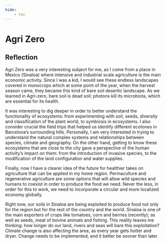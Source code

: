 ```yaml
---
hide:
    - toc
---
```


# Agri Zero


## Reflection

Agri Zero was a very interesting subject for me, as I come from a place in Mexico (Sinaloa) where intensive and industrial scale agriculture is the main economic activity. Since I was a kid, I would see these endless landscapes covered in monocrops which at some point of the year, when the harvest season came, they became this kind of bare soil desertic landscape. As we learned in Agri-zero, bare soil is dead soil; photons kill its microbiota, which are essential for its health. 

It was interesting to dig deeper in order to better understand the functionality of ecosystems: from experimenting with soil, seeds, diversity and classification of the plant world, to symbiosis in ecosystems. I also consider crucial the field trips that helped us identify different ecotones in Barcelona’s surrounding hills. Personally, I am very interested in trying to understand the natural complex systems and relationships between species, climate and geography. On the other hand, getting to know these ecosystems that are close to the city gave a perspective of the human activity’s impact on them: from the introduction of invasive species, to the modification of the land configuration and water supplies.

Finally, now I have a clearer idea of the future for healthier takes on agriculture that can be applied in my home region. Permaculture and regenerative agriculture are some options that will allow wild species and humans to coexist in order to produce the food we need. Never the less, in order for this to work, we need to incorporate a circular and more localized economy globally.

Right now, our soils in Sinaloa are being exploited to produce food not only for the region but for the rest of the country and the world. Sinaloa is one of the main exporters of crops like tomatoes, corn and berries (recently); as well as seeds, meat of bovine animals and fishing.  This reality leaves me thinking: how longer do our land, rivers and seas will bare this exploitation? Climate change is also affecting the area, as every year gets hotter and dryer. Change needs to be implemented, and it better be sooner than later.




